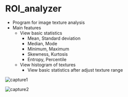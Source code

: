 # ROI_analyzer
- Program for image texture analysis
- Main features
  - View basic statistics
    - Mean, Standard deviation
    - Median, Mode
    - Minimum, Maximum
    - Skewness, Kurtosis
    - Entropy, Percentile
  - View histogram of textures
    - View basic statistics after adjust texture range

![capture1](https://user-images.githubusercontent.com/49828672/100877128-b1360b00-34eb-11eb-9422-0e51455cb08e.png)

![capture2](https://user-images.githubusercontent.com/49828672/100877144-b4c99200-34eb-11eb-8d9d-96a9dbbce7bb.png)
